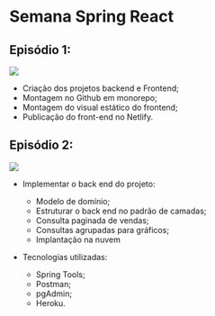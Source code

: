 # Semana Spring React 

## Episódio 1:

<img src="https://ik.imagekit.io/p7aqqjfkrdg/Capturar_-sKSFQJD6Iq.PNG?updatedAt=1631144341545" />

- Criação dos projetos backend e Frontend;
- Montagem no Github em monorepo;
- Montagem do visual estático do frontend;
- Publicação do front-end no Netlify.

## Episódio 2:

<img src="https://ik.imagekit.io/p7aqqjfkrdg/ep2_-s_xPg5S_U.PNG?updatedAt=1631144342067" />

- Implementar o back end do projeto:
  - Modelo de domínio;
  - Estruturar o back end no padrão de camadas;
  - Consulta paginada de vendas;
  - Consultas agrupadas para gráficos;
  - Implantação na nuvem

- Tecnologias utilizadas:

  - Spring Tools;
  - Postman;
  - pgAdmin;
  - Heroku.
